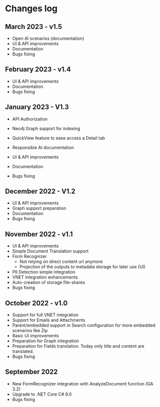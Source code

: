 # Changes log

## March 2023 - v1.5

- Open AI scenarios (documentation)
- UI & API improvements
- Documentation
- Bugs fixing

## February 2023 - v1.4

- UI & API improvements
- Documentation
- Bugs fixing

## January 2023 - V1.3

- API Authorization
- Neo4j Graph support for indexing
- QuickView feature to ease access a Detail tab
- Responsible AI documentation

- UI & API improvements
- Documentation
- Bugs fixing

## December 2022 - V1.2

- UI & API improvements
- Graph support preparation
- Documentation
- Bugs fixing

## November 2022 - v1.1

- UI & API improvements
- Simple Document Translation support
- Form Recognizer
    - Not relying on direct content url anymore
    - Projection of the outputs to metadata storage for later use (UI)
- PII Detection simple integration
- VNET integration enhancements
- Auto-creation of storage file-shares
- Bugs fixing

## October 2022 - v1.0

- Support for full VNET integration
- Support for Emails and Attachments
- Parent/embedded support in Search configuration for more embedded scenarios like Zip
- Basic UI improvements
- Preparation for Graph integration
- Preparation for Fields translation. Today only title and content are translated.
- Bugs fixing 

## September 2022 

- New FormRecognizer integration with AnalyzeDocument function (GA 3.2)
- Upgrade to .NET Core C# 6.0 
- Bugs fixing 
